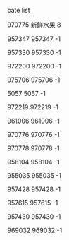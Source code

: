 cate list

970775 新鲜水果 8

957347 957347 -1

957330 957330 -1

972200 972200 -1

975706 975706 -1

5057 5057 -1

972219 972219 -1

961006 961006 -1

970776 970776 -1

970778 970778 -1

958104 958104 -1

955035 955035 -1

957428 957428 -1

957615 957615 -1

957430 957430 -1

969032 969032 -1

